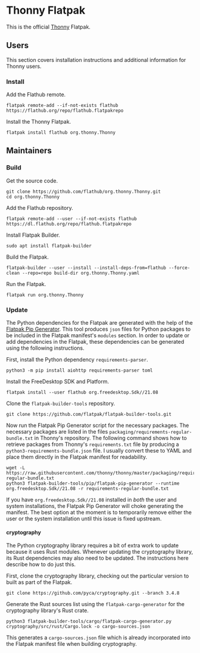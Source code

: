 # Thonny Flatpak

This is the official [Thonny](https://thonny.org/) Flatpak.

## Users

This section covers installation instructions and additional information for Thonny users.

### Install

Add the Flathub remote.

    flatpak remote-add --if-not-exists flathub https://flathub.org/repo/flathub.flatpakrepo

Install the Thonny Flatpak.

    flatpak install flathub org.thonny.Thonny

## Maintainers

### Build

Get the source code.

    git clone https://github.com/flathub/org.thonny.Thonny.git
    cd org.thonny.Thonny

Add the Flathub repository.

    flatpak remote-add --user --if-not-exists flathub https://dl.flathub.org/repo/flathub.flatpakrepo

Install Flatpak Builder.

    sudo apt install flatpak-builder

Build the Flatpak.

    flatpak-builder --user --install --install-deps-from=flathub --force-clean --repo=repo build-dir org.thonny.Thonny.yaml

Run the Flatpak.

    flatpak run org.thonny.Thonny

### Update

The Python dependencies for the Flatpak are generated with the help of the [Flatpak Pip Generator](https://github.com/flatpak/flatpak-builder-tools/tree/master/pip).
This tool produces `json` files for Python packages to be included in the Flatpak manifest's `modules` section.
In order to update or add dependencies in the Flatpak, these dependencies can be generated using the following instructions.

First, install the Python dependency `requirements-parser`.

    python3 -m pip install aiohttp requirements-parser toml

Install the FreeDesktop SDK and Platform.

    flatpak install --user flathub org.freedesktop.Sdk//21.08

Clone the `flatpak-builder-tools` repository.

    git clone https://github.com/flatpak/flatpak-builder-tools.git

Now run the Flatpak Pip Generator script for the necessary packages.
The necessary packages are listed in the files `packaging/requirements-regular-bundle.txt` in Thonny's repository.
The following command shows how to retrieve packages from Thonny's `requirements.txt` file by producing a `python3-requirements-bundle.json` file.
I usually convert these to YAML and place them directly in the Flatpak manifest for readability.

    wget -L https://raw.githubusercontent.com/thonny/thonny/master/packaging/requirements-regular-bundle.txt
    python3 flatpak-builder-tools/pip/flatpak-pip-generator --runtime org.freedesktop.Sdk//21.08 -r requirements-regular-bundle.txt

If you have `org.freedesktop.Sdk//21.08` installed in *both* the user and system installations, the Flatpak Pip Generator will choke generating the manifest.
The best option at the moment is to temporarily remove either the user or the system installation until this issue is fixed upstream.

#### cryptography

The Python cryptography library requires a bit of extra work to update because it uses Rust modules.
Whenever updating the cryptography library, its Rust dependencies may also need to be updated.
The instructions here describe how to do just this.

First, clone the cryptography library, checking out the particular version to built as part of the Flatpak.

    git clone https://github.com/pyca/cryptography.git --branch 3.4.8

Generate the Rust sources list using the `flatpak-cargo-generator` for the cryptography library's Rust crate.

    python3 flatpak-builder-tools/cargo/flatpak-cargo-generator.py cryptography/src/rust/Cargo.lock -o cargo-sources.json

This generates a `cargo-sources.json` file which is already incorporated into the Flatpak manifest file when building cryptography.
